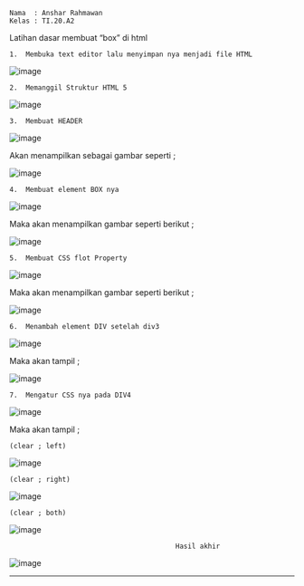     Nama  : Anshar Rahmawan
    Kelas : TI.20.A2
Latihan dasar membuat “box” di html
                  
    1.	Membuka text editor lalu menyimpan nya menjadi file HTML

![image](https://user-images.githubusercontent.com/72779594/161435059-835b4e1f-ad0b-4fa2-a8fa-896813e2a65a.png)
 

    2.	Memanggil Struktur HTML 5

 ![image](https://user-images.githubusercontent.com/72779594/161435065-63f73626-0d81-4b1a-ac02-8a5574e7aea4.png)

    3.	Membuat HEADER

 ![image](https://user-images.githubusercontent.com/72779594/161435069-de71863f-cb86-46ae-a9c6-7ac2a33a3c6e.png)


Akan menampilkan sebagai gambar seperti ;

 ![image](https://user-images.githubusercontent.com/72779594/161435075-04bdd5d6-da92-4273-b874-0964f5ad5ec1.png)

    4.	Membuat element BOX nya

 ![image](https://user-images.githubusercontent.com/72779594/161435094-e058207b-b15d-4a89-9b43-00851ba7b6c0.png)


Maka akan menampilkan gambar seperti berikut ;
 
![image](https://user-images.githubusercontent.com/72779594/161435106-a5796c2f-8f14-4186-9b17-7637fb8dae25.png)

    5.	Membuat CSS flot Property

 ![image](https://user-images.githubusercontent.com/72779594/161435119-12139fec-5032-45ef-bc69-4c77bcb7e643.png)


Maka akan menampilkan gambar seperti berikut ;
 
![image](https://user-images.githubusercontent.com/72779594/161435125-24fe6d63-d017-4371-ab36-889c36e97c41.png)

    6.	Menambah element DIV setelah div3

 ![image](https://user-images.githubusercontent.com/72779594/161435136-daf63de0-3496-4b08-9519-e4a8d48e7e9f.png)


Maka akan tampil ;

 ![image](https://user-images.githubusercontent.com/72779594/161435142-e6be54dc-d02f-497a-9deb-655179374996.png)

    7.	Mengatur CSS nya pada DIV4

 ![image](https://user-images.githubusercontent.com/72779594/161435153-7420f60d-5e48-426d-996b-de536abab126.png)


Maka akan tampil ;
           
    (clear ; left)
 
![image](https://user-images.githubusercontent.com/72779594/161435164-5c260549-09d3-46a1-8801-b6893062b7f0.png)

    (clear ; right)

 ![image](https://user-images.githubusercontent.com/72779594/161435176-8c7ef5f7-f7e5-43a3-8d39-e509a4038776.png)

    (clear ; both)

 ![image](https://user-images.githubusercontent.com/72779594/161435183-ce0d67cb-c1c8-4fa6-b74d-99875425051f.png)
 
                                             Hasil akhir 

![image](https://user-images.githubusercontent.com/72779594/161435263-a2ff70a1-947f-4d24-be80-8222b6ed67b8.png)



------------



